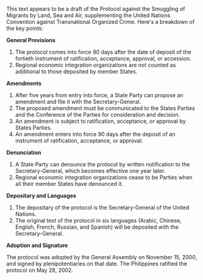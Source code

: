 This text appears to be a draft of the Protocol against the Smuggling of Migrants by Land, Sea and Air, supplementing the United Nations Convention against Transnational Organized Crime. Here's a breakdown of the key points:

**General Provisions**

1. The protocol comes into force 90 days after the date of deposit of the fortieth instrument of ratification, acceptance, approval, or accession.
2. Regional economic integration organizations are not counted as additional to those deposited by member States.

**Amendments**

1. After five years from entry into force, a State Party can propose an amendment and file it with the Secretary-General.
2. The proposed amendment must be communicated to the States Parties and the Conference of the Parties for consideration and decision.
3. An amendment is subject to ratification, acceptance, or approval by States Parties.
4. An amendment enters into force 90 days after the deposit of an instrument of ratification, acceptance, or approval.

**Denunciation**

1. A State Party can denounce the protocol by written notification to the Secretary-General, which becomes effective one year later.
2. Regional economic integration organizations cease to be Parties when all their member States have denounced it.

**Depositary and Languages**

1. The depositary of the protocol is the Secretary-General of the United Nations.
2. The original text of the protocol in six languages (Arabic, Chinese, English, French, Russian, and Spanish) will be deposited with the Secretary-General.

**Adoption and Signature**

The protocol was adopted by the General Assembly on November 15, 2000, and signed by plenipotentiaries on that date. The Philippines ratified the protocol on May 28, 2002.